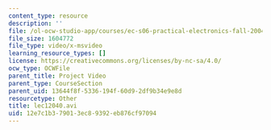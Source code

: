 ```yaml
---
content_type: resource
description: ''
file: /ol-ocw-studio-app/courses/ec-s06-practical-electronics-fall-2004/12e7c1b379013ec89392eb876cf97094_lec12040.avi
file_size: 1604772
file_type: video/x-msvideo
learning_resource_types: []
license: https://creativecommons.org/licenses/by-nc-sa/4.0/
ocw_type: OCWFile
parent_title: Project Video
parent_type: CourseSection
parent_uid: 13644f8f-5336-194f-60d9-2df9b34e9e8d
resourcetype: Other
title: lec12040.avi
uid: 12e7c1b3-7901-3ec8-9392-eb876cf97094
---
```


